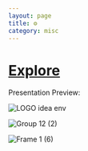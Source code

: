 ```yaml
---
layout: page 
title: ⚙️ 
category: misc
---
```


# [Explore](https://coda.io/@mr-maclowelll/siom-portfolio)

Presentation Preview: 


![LOGO idea env](https://github.com/user-attachments/assets/7b2922d4-a1b0-4f26-92cd-095acf9ec156)


![Group 12 (2)](https://github.com/user-attachments/assets/5da5b689-7929-452b-8b7c-691bc634438a)


![Frame 1 (6)](https://github.com/user-attachments/assets/59458dd4-6dc4-4acc-865b-a441c54006f4)





